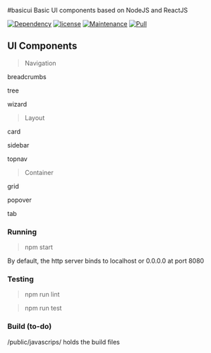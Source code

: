 #basicui 
Basic UI components based on NodeJS and ReactJS

[![Dependency](https://img.shields.io/david/expressjs/express.svg)](https://github.com/lifengli/uiserver)
[![license](https://img.shields.io/npm/l/express.svg)](https://github.com/lifengli/uiserver)
[![Maintenance](https://img.shields.io/maintenance/yes/2017.svg)](https://github.com/lifengli/uiserver)
[![Pull](https://img.shields.io/badge/pull%20request-welcome-ff69b4.svg)](https://github.com/lifengli/uiserver)

## UI Components

> Navigation

breadcrumbs

tree

wizard

> Layout

card

sidebar

topnav

> Container

grid

popover

tab

### Running

> npm start

By default, the http server binds to localhost or 0.0.0.0 at port 8080

### Testing

> npm run lint

> npm run test

### Build (to-do)

/public/javascrips/ holds the build files


